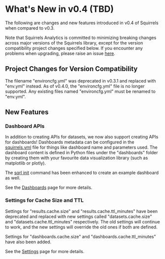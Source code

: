 # What's New in v0.4 (TBD)

The following are changes and new features introduced in v0.4 of Squirrels when compared to v0.3.

Note that Squirrels Analytics is committed to minimizing breaking changes across major versions of the Squirrels library, except for the version compatibility project changes specified below. If you encounter any problems when upgrading, please raise an issue [here](https://github.com/squirrels-analytics/squirrels/issues).

## Project Changes for Version Compatibility

The filename "environcfg.yml" was deprecated in v0.3.1 and replaced with "env.yml" instead. As of v0.4.0, the "environcfg.yml" file is no longer supported. Any existing files named "environcfg.yml" must be renamed to "env.yml".

## New Features

### Dashboard APIs

In addition to creating APIs for datasets, we now also support creating APIs for dashboards! Dashboards metadata can be configured in the [squirrels.yml] file for things like dashboard name and parameters used. The dashboard content is defined in Python files under the "dashboards" folder by creating them with your favourite data visualization library (such as matplotlib or plotly).

The [sqrl init] command has been enhanced to create an example dashboard as well.

See the [Dashboards](../docs/topics/dashboards) page for more details.

### Settings for Cache Size and TTL

Settings for "results.cache.size" and "results.cache.ttl_minutes" have been deprecated and replaced with new settings called "datasets.cache.size" and "datasets.cache.ttl_minutes" respectively. The old settings will continue to work, and the new settings will override the old ones if both are defined.

Settings for "dashboards.cache.size" and "dashboards.cache.ttl_minutes" have also been added.

See the [Settings](../docs/topics/settings) page for more details.


[squirrels.yml]: ../docs/topics/project-file
[sqrl init]: ../references/cli/init
